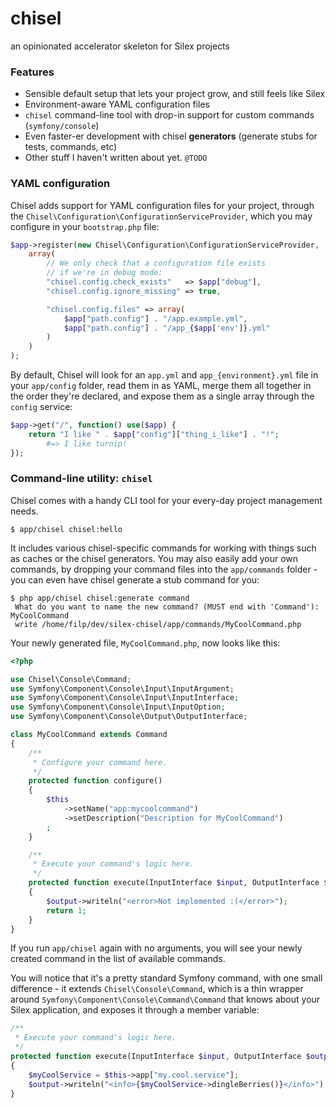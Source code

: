 # chisel
an opinionated accelerator skeleton for Silex projects

### Features


- Sensible default setup that lets your project grow, and still feels like Silex 
- Environment-aware YAML configuration files
- `chisel` command-line tool with drop-in support for custom commands (`symfony/console`)
- Even faster-er development with chisel **generators** (generate stubs for tests, commands, etc)
- Other stuff I haven't written about yet. `@TODO`

### YAML configuration

Chisel adds support for YAML configuration files for your project, through the `Chisel\Configuration\ConfigurationServiceProvider`, which you may configure in your `bootstrap.php` file:

```php
$app->register(new Chisel\Configuration\ConfigurationServiceProvider,
    array(
        // We only check that a configuration file exists
        // if we're in debug mode:
        "chisel.config.check_exists"   => $app["debug"],
        "chisel.config.ignore_missing" => true,

        "chisel.config.files" => array(
            $app["path.config"] . "/app.example.yml",
            $app["path.config"] . "/app_{$app['env']}.yml"
        )
    )
);
```

By default, Chisel will look for an `app.yml` and `app_{environment}.yml` file in your `app/config` folder, read them in as YAML, merge them all together in the order they're declared, and expose them as a single array through the `config` service:

```php
$app->get("/", function() use($app) {
    return "I like " . $app["config"]["thing_i_like"] . "!";
        #=> I like turnip!
});
```

### Command-line utility: `chisel`

Chisel comes with a handy CLI tool for your every-day project management needs.

```shell
$ app/chisel chisel:hello
```

It includes various chisel-specific commands for working with things such as caches or the chisel generators. You may also easily add your own commands, by dropping your command files into the `app/commands` folder - you can even have chisel generate a stub command for you:

```shell
$ php app/chisel chisel:generate command  
 What do you want to name the new command? (MUST end with 'Command'): MyCoolCommand  
 write /home/filp/dev/silex-chisel/app/commands/MyCoolCommand.php
```

Your newly generated file, `MyCoolCommand.php`, now looks like this:

```php
<?php

use Chisel\Console\Command;
use Symfony\Component\Console\Input\InputArgument;
use Symfony\Component\Console\Input\InputInterface;
use Symfony\Component\Console\Input\InputOption;
use Symfony\Component\Console\Output\OutputInterface;

class MyCoolCommand extends Command
{
    /**
     * Configure your command here.
     */
    protected function configure()
    {
        $this
            ->setName("app:mycoolcommand")
            ->setDescription("Description for MyCoolCommand")
        ;
    }

    /**
     * Execute your command's logic here.
     */
    protected function execute(InputInterface $input, OutputInterface $output)
    {
        $output->writeln("<error>Not implemented :(</error>");
        return 1;
    }
}
```

If you run `app/chisel` again with no arguments, you will see your newly created command in the list of available commands.

You will notice that it's a pretty standard Symfony command, with one small difference - it extends `Chisel\Console\Command`, which is a thin wrapper around `Symfony\Component\Console\Command\Command` that knows about your Silex application, and exposes it through a member variable:

```php
/**
 * Execute your command's logic here.
 */
protected function execute(InputInterface $input, OutputInterface $output)
{
    $myCoolService = $this->app["my.cool.service"];
    $output->writeln("<info>{$myCoolService->dingleBerries()}</info>");
}
```